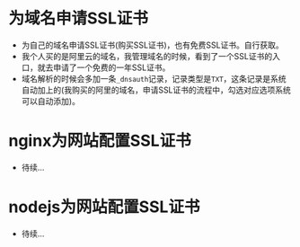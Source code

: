 # 为域名申请SSL证书
* 为自己的域名申请SSL证书(购买SSL证书)，也有免费SSL证书。自行获取。
* 我个人买的是阿里云的域名，我管理域名的时候，看到了一个SSL证书的入口，就去申请了一个免费的一年SSL证书。
* 域名解析的时候会多加一条```_dnsauth```记录，记录类型是```TXT```，这条记录是系统自动加上的(我购买的阿里的域名，申请SSL证书的流程中，勾选对应选项系统可以自动添加)。

# nginx为网站配置SSL证书
* 待续...

# nodejs为网站配置SSL证书
* 待续...
